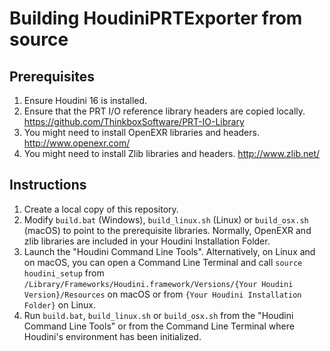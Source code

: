 Building HoudiniPRTExporter from source
======================================= 

## Prerequisites

1. Ensure Houdini 16 is installed.
2. Ensure that the PRT I/O reference library headers are copied locally.
   https://github.com/ThinkboxSoftware/PRT-IO-Library
3. You might need to install OpenEXR libraries and headers.
   http://www.openexr.com/
4. You might need to install Zlib libraries and headers. http://www.zlib.net/


## Instructions

1. Create a local copy of this repository.
2. Modify `build.bat` (Windows), `build_linux.sh` (Linux) or `build_osx.sh`
   (macOS) to point to the prerequisite libraries. Normally, OpenEXR and zlib
   libraries are included in your Houdini Installation Folder.
3. Launch the "Houdini Command Line Tools". Alternatively, on Linux and on
   macOS, you can open a Command Line Terminal and call `source houdini_setup`
   from
   `/Library/Frameworks/Houdini.framework/Versions/{Your Houdini Version}/Resources`
   on macOS or from `{Your Houdini Installation Folder}` on Linux.
5. Run `build.bat`, `build_linux.sh` or `build_osx.sh` from the "Houdini Command
   Line Tools" or from the Command Line Terminal where Houdini's environment has
   been initialized.
